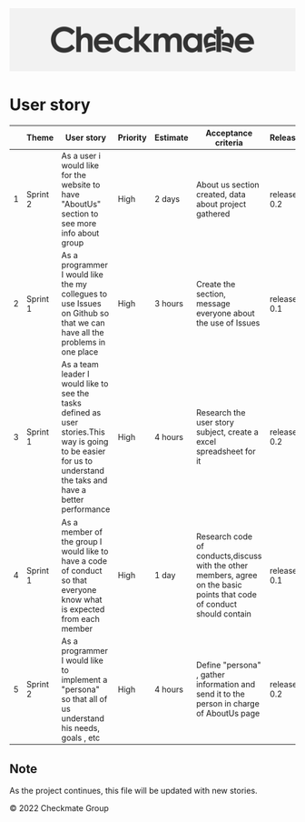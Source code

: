 ![](/.git_assets/logo.png "Logo")

# User story 



|  	| Theme 	| User story 	| Priority 	| Estimate 	| Acceptance criteria 	| Release 	| Assigned 	|
|---	|---	|---	|---	|---	|---	|---	|---	|
| 1 	|Sprint 2 | As a user i would like for the website to have "AboutUs" section to see more info about group	|  High	| 2 days 	| About us section created, data about project gathered  	| release 0.2 	|  [Samoil-Bogdan Adascalului](https://github.com/archeris32)	|  	
| 2 	| Sprint 1|As a programmer I would like the my collegues to use Issues on Github so that we can have all the problems in one place 	| High  	|  	3 hours| Create the section, message everyone about the use of Issues 	| release 0.1 	|[Zakariya Oulhadj](https://github.com/ZOulhadj) & [Taylor Head](https://github.com/Nero-DevOps)	|  	
| 3 	|Sprint 1| As a team leader I would like to see the tasks defined as user stories.This way is going to be easier for us to understand the taks and have a better performance 	|High  	| 4 hours 	| Research the user story subject, create a excel spreadsheet for it 	| release 0.2 	|[Samoil-Bogdan Adascalului](https://github.com/archeris32) &  [Taylor Head](https://github.com/Nero-DevOps)|  	
| 4 	| Sprint 1| As a member of the group I would like to have a code of conduct so that everyone know what is expected from each member	|  High	|  1 day	| Research code of conducts,discuss with the other members, agree on the basic points that code of conduct should contain 	| release 0.1 	|  [Samoil-Bogdan Adascalului](https://github.com/archeris32)	|  	
| 5 	| Sprint 2|As a programmer I would like to implement a "persona" so that all of us understand his needs, goals , etc  	|  High	| 4 hours 	|Define "persona" , gather information  and send it to the person in charge of AboutUs page  	|  release 0.2	| [Mohammed Kaizra](https://github.com/KezzyRk) &  [Taylor Head](https://github.com/Nero-DevOps) 	|  	



## Note
As the project continues, this file will be updated with new stories.


© 2022 Checkmate Group
